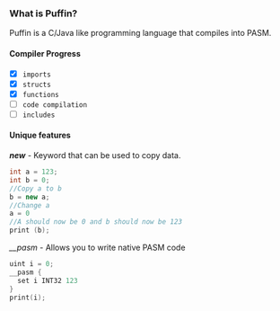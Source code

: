 ### What is Puffin?
Puffin is a C/Java like programming language that compiles into PASM.

#### Compiler Progress
- [x] `imports`
- [x] `structs`
- [x] `functions`
- [ ] `code compilation`
- [ ] `includes`

#### Unique features
*__new__* - Keyword that can be used to copy data.
```C++
int a = 123;
int b = 0;
//Copy a to b
b = new a;
//Change a
a = 0
//A should now be 0 and b should now be 123 
print (b);
```

*__\__pasm__* - Allows you to write native PASM code
```C++
uint i = 0;
__pasm {
  set i INT32 123
}
print(i);
```
